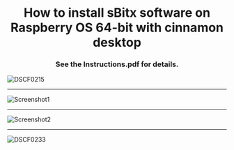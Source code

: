 <h1 style="text-align:center">
How to install sBitx software on Raspberry OS 64-bit with cinnamon desktop
</h1>
<h3 style="text-align:center">
See the Instructions.pdf for details.
</h3>

![DSCF0215](https://github.com/jponko/sbitx-on-64-bit/assets/23395086/3a3916c1-d873-4448-9928-c7b67882cdb3)

  
***

   
![Screenshot1](https://github.com/jponko/sbitx-on-64-bit/assets/23395086/2b7e34e3-3efb-4d8e-9416-5cc9e2008caf)
   
   
***
   
![Screenshot2](https://github.com/jponko/sbitx-on-64-bit/assets/23395086/71c482fd-ec76-4aa1-81f0-a53baf501ae1)  

***

![DSCF0233](https://github.com/jponko/sbitx-on-64-bit/assets/23395086/a7adad1a-9e7f-4189-938f-556d2520044c)





